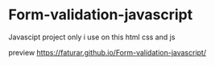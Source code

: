 # Form-validation-javascript
Javascipt project
only i use on this html css and js

preview https://faturar.github.io/Form-validation-javascript/

